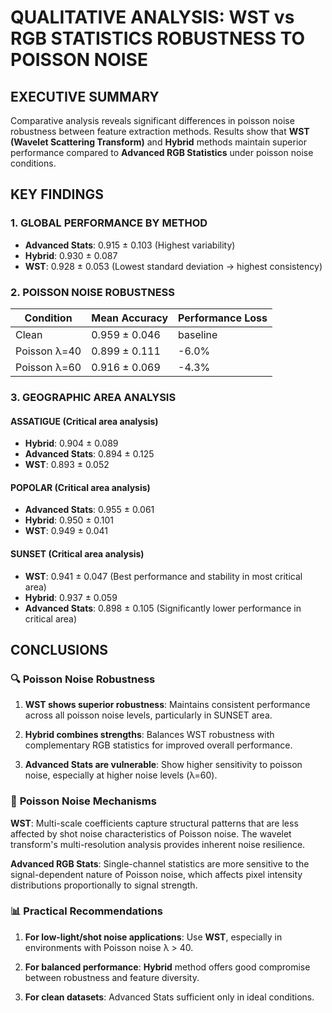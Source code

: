 # QUALITATIVE ANALYSIS: WST vs RGB STATISTICS ROBUSTNESS TO POISSON NOISE

## EXECUTIVE SUMMARY

Comparative analysis reveals significant differences in poisson noise 
robustness between feature extraction methods. Results show that 
**WST (Wavelet Scattering Transform)** and **Hybrid** methods maintain 
superior performance compared to **Advanced RGB Statistics** under poisson noise conditions.

## KEY FINDINGS

### 1. GLOBAL PERFORMANCE BY METHOD

- **Advanced Stats**: 0.915 ± 0.103
  (Highest variability)
- **Hybrid**: 0.930 ± 0.087
- **WST**: 0.928 ± 0.053
  (Lowest standard deviation → highest consistency)

### 2. POISSON NOISE ROBUSTNESS

| Condition | Mean Accuracy | Performance Loss |
|-----------|---------------|------------------|
| Clean | 0.959 ± 0.046 | baseline |
| Poisson λ=40 | 0.899 ± 0.111 | -6.0% |
| Poisson λ=60 | 0.916 ± 0.069 | -4.3% |

### 3. GEOGRAPHIC AREA ANALYSIS

#### ASSATIGUE (Critical area analysis)
- **Hybrid**: 0.904 ± 0.089
- **Advanced Stats**: 0.894 ± 0.125
- **WST**: 0.893 ± 0.052

#### POPOLAR (Critical area analysis)
- **Advanced Stats**: 0.955 ± 0.061
- **Hybrid**: 0.950 ± 0.101
- **WST**: 0.949 ± 0.041

#### SUNSET (Critical area analysis)
- **WST**: 0.941 ± 0.047
  (Best performance and stability in most critical area)
- **Hybrid**: 0.937 ± 0.059
- **Advanced Stats**: 0.898 ± 0.105
  (Significantly lower performance in critical area)

## CONCLUSIONS

### 🔍 **Poisson Noise Robustness**

1. **WST shows superior robustness**: Maintains consistent performance 
   across all poisson noise levels, particularly in SUNSET area.

2. **Hybrid combines strengths**: Balances WST robustness with 
   complementary RGB statistics for improved overall performance.

3. **Advanced Stats are vulnerable**: Show higher sensitivity to 
   poisson noise, especially at higher noise levels (λ=60).

### 🎯 **Poisson Noise Mechanisms**

**WST**: Multi-scale coefficients capture structural patterns that are 
less affected by shot noise characteristics of Poisson noise. The wavelet 
transform's multi-resolution analysis provides inherent noise resilience.

**Advanced RGB Stats**: Single-channel statistics are more sensitive to 
the signal-dependent nature of Poisson noise, which affects pixel 
intensity distributions proportionally to signal strength.

### 📊 **Practical Recommendations**

1. **For low-light/shot noise applications**: Use **WST**, especially in 
   environments with Poisson noise λ > 40.

2. **For balanced performance**: **Hybrid** method offers good compromise 
   between robustness and feature diversity.

3. **For clean datasets**: Advanced Stats sufficient only in ideal conditions.
